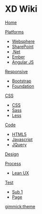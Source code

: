 # XD Wiki

[Home](index.md)

[Platforms]()

  * [Websphere](pages/websphere.md)
  * [SharePoint](pages/sharepoint.md)
  * [.Net](pages/dotnet.md)
  * [Ember](pages/ember.md)
  * [Angular JS](pages/angularjs.md)

[Responsive]()

  * [Bootstrap](pages/bootstrap.md)
  * [Foundation](pages/foundation.md)

[CSS]()

  * [CSS](pages/css3.md)
  * [Sass](pages/sass.md)
  * [Less](pages/less.md)

[Code]()

  * [HTML5](pages/html5.md)
  * [Javascript](pages/javascript.md)
  * [JQuery](pages/jquery.md)

[Design](pages/design.md)

[Process]()

  * [Lean UX](pages/leanux.md)

[Test]()

  * [Sub 1]()
   * [Page](pages/leanux.md)


[gimmick:theme](slate)
